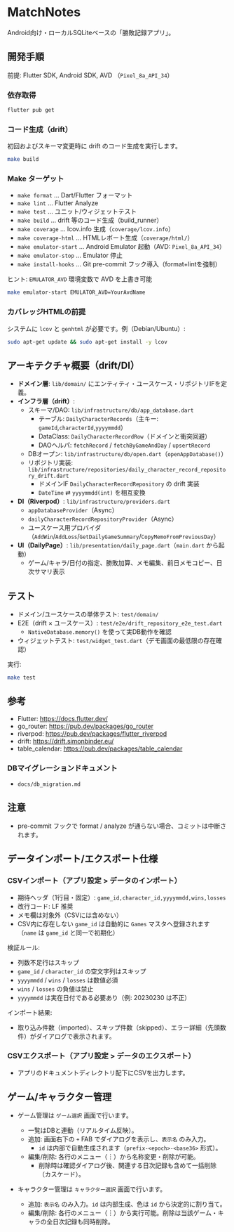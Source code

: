 # MatchNotes

 Android向け・ローカルSQLiteベースの「勝敗記録アプリ」。

## 開発手順

前提: Flutter SDK, Android SDK, AVD （`Pixel_8a_API_34`）

### 依存取得

```bash
flutter pub get
```

### コード生成（drift）

初回およびスキーマ変更時に drift のコード生成を実行します。

```bash
make build
```

### Make ターゲット

- `make format` … Dart/Flutter フォーマット
- `make lint` … Flutter Analyze
- `make test` … ユニット/ウィジェットテスト
- `make build` … drift 等のコード生成（build_runner）
- `make coverage` … lcov.info 生成（`coverage/lcov.info`）
- `make coverage-html` … HTMLレポート生成（`coverage/html/`）
- `make emulator-start` … Android Emulator 起動（AVD: `Pixel_8a_API_34`）
- `make emulator-stop` … Emulator 停止
- `make install-hooks` … Git pre-commit フック導入（format+lintを強制）

ヒント: `EMULATOR_AVD` 環境変数で AVD を上書き可能

```bash
make emulator-start EMULATOR_AVD=YourAvdName
```

### カバレッジHTMLの前提

システムに `lcov` と `genhtml` が必要です。例（Debian/Ubuntu）:

```bash
sudo apt-get update && sudo apt-get install -y lcov
```

## アーキテクチャ概要（drift/DI）

- **ドメイン層**: `lib/domain/` にエンティティ・ユースケース・リポジトリIFを定義。
- **インフラ層（drift）**:
  - スキーマ/DAO: `lib/infrastructure/db/app_database.dart`
    - テーブル: `DailyCharacterRecords`（主キー: `gameId`,`characterId`,`yyyymmdd`）
    - DataClass: `DailyCharacterRecordRow`（ドメインと衝突回避）
    - DAOヘルパ: `fetchRecord` / `fetchByGameAndDay` / `upsertRecord`
  - DBオープン: `lib/infrastructure/db/open.dart`（`openAppDatabase()`）
  - リポジトリ実装: `lib/infrastructure/repositories/daily_character_record_repository_drift.dart`
    - ドメインIF `DailyCharacterRecordRepository` の drift 実装
    - `DateTime` ⇄ `yyyymmdd(int)` を相互変換
- **DI（Riverpod）**: `lib/infrastructure/providers.dart`
  - `appDatabaseProvider`（Async）
  - `dailyCharacterRecordRepositoryProvider`（Async）
  - ユースケース用プロバイダ（`AddWin`/`AddLoss`/`GetDailyGameSummary`/`CopyMemoFromPreviousDay`）
- **UI（DailyPage）**: `lib/presentation/daily_page.dart`（`main.dart` から起動）
  - ゲーム/キャラ/日付の指定、勝敗加算、メモ編集、前日メモコピー、日次サマリ表示

## テスト

- ドメイン/ユースケースの単体テスト: `test/domain/`
- E2E（drift × ユースケース）: `test/e2e/drift_repository_e2e_test.dart`
  - `NativeDatabase.memory()` を使って実DB動作を確認
- ウィジェットテスト: `test/widget_test.dart`（デモ画面の最低限の存在確認）

実行:

```bash
make test
```

## 参考

 - Flutter: https://docs.flutter.dev/
 - go_router: https://pub.dev/packages/go_router
 - riverpod: https://pub.dev/packages/flutter_riverpod
 - drift: https://drift.simonbinder.eu/
 - table_calendar: https://pub.dev/packages/table_calendar

### DBマイグレーションドキュメント

- `docs/db_migration.md`

## 注意

- pre-commit フックで format / analyze が通らない場合、コミットは中断されます。

## データインポート/エクスポート仕様

### CSVインポート（アプリ設定 > データのインポート）

- 期待ヘッダ（1行目・固定）: `game_id,character_id,yyyymmdd,wins,losses`
- 改行コード: LF 推奨
- メモ欄は対象外（CSVには含めない）
- CSV内に存在しない `game_id` は自動的に `Games` マスタへ登録されます（`name` は `game_id` と同一で初期化）

検証ルール:

- 列数不足行はスキップ
- `game_id` / `character_id` の空文字列はスキップ
- `yyyymmdd` / `wins` / `losses` は数値必須
- `wins` / `losses` の負値は禁止
- `yyyymmdd` は実在日付である必要あり（例: 20230230 は不正）

インポート結果:

- 取り込み件数（imported）、スキップ件数（skipped）、エラー詳細（先頭数件）がダイアログで表示されます。

### CSVエクスポート（アプリ設定 > データのエクスポート）

- アプリのドキュメントディレクトリ配下にCSVを出力します。

## ゲーム/キャラクター管理

- ゲーム管理は `ゲーム選択` 画面で行います。
  - 一覧はDBと連動（リアルタイム反映）。
  - 追加: 画面右下の `+` FAB でダイアログを表示し、`表示名` のみ入力。
    - `id` は内部で自動生成されます（`prefix-<epoch>-<base36>` 形式）。
  - 編集/削除: 各行のメニュー（︙）から名称変更・削除が可能。
    - 削除時は確認ダイアログ後、関連する日次記録も含めて一括削除（カスケード）。

- キャラクター管理は `キャラクター選択` 画面で行います。
  - 追加: `表示名` のみ入力。`id` は内部生成、色は `id` から決定的に割り当て。
  - 編集/削除: 各行のメニュー（︙）から実行可能。削除は当該ゲーム・キャラの全日次記録も同時削除。
